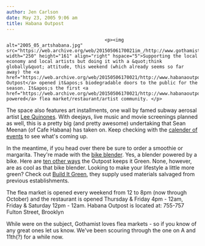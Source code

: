 ```yaml
---
author: Jen Carlson
date: May 23, 2005 9:06 am
title: Habana Outpost
---
```


	
										<p><img alt="2005_05_artshabana.jpg" src="https://web.archive.org/web/20150506170021im_/http://www.gothamist.com/images/2005_05_artshabana.jpg" width="250" height="161" align="right" hspace="5">Supporting the local economy and local artists but doing it with a &quot;think globally&quot; attitude, this weekend (which already seems so far away) the <a href="https://web.archive.org/web/20150506170021/http://www.habanaoutpost.com/">Habana Outpost</a> opened it&apos;s biodegradable doors to the public for the season. It&apos;s the first <a href="https://web.archive.org/web/20150506170021/http://www.habanaoutpost.com/green.html">solar powered</a> flea market/restaurant/artist community. </p>

<p>The space also features art installments, one wall by famed subway aerosal artist <a href="https://web.archive.org/web/20150506170021/http://www.at149st.com/leeq.html">Lee Quinones</a>. With deejays, live music and movie screenings planned as well, this is a pretty big (and pretty awesome) undertaking that Sean Meenan (of Cafe Habana) has taken on. Keep checking with the <a href="https://web.archive.org/web/20150506170021/http://www.habanaoutpost.com/calendar.html">calender of events</a> to see what&apos;s coming up.</p>

<p>In the meantime, if you head over there be sure to order a smoothie or margarita. They&apos;re made with the <a href="https://web.archive.org/web/20150506170021/http://www.bikeblender.com/">bike blender</a>. Yes, a blender powered by a bike. Here are <a href="https://web.archive.org/web/20150506170021/http://www.habanaoutpost.com/green.html">ten other ways</a> the Outpost keeps it Green. None, however, are as cool as that bike blender. Looking to make your lifestyle a little more green? Check out <a href="https://web.archive.org/web/20150506170021/http://www.bignyc.org/">Build It Green</a>, they supply used materials salvaged from previous establishments.</p>

<p>The flea market is opened every weekend from 12 to 8pm (now through October) and the restaurant is opened Thursday &amp; Friday 4pm - 12am, Friday &amp; Saturday 12pm - 12am. Habana Outpost is located at: 755-757 Fulton Street, Brooklyn</p>

<p>While were on the subject, Gothamist loves flea markets - so if you know of any great ones let us know. We&apos;ve been scouring through the one on A and 11th(?) for a while now. </p>					
										
									
				